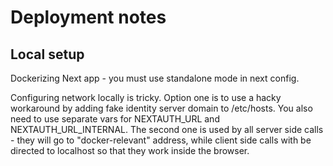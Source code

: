 # Deployment notes

## Local setup

Dockerizing Next app - you must use standalone mode in next config.  

Configuring network locally is tricky. Option one is to use a hacky workaround by adding fake identity server
domain to /etc/hosts. You also need to use separate vars for NEXTAUTH_URL and NEXTAUTH_URL_INTERNAL. The second one is
used by all server side calls - they will go to "docker-relevant" address, while client side calls with be directed to
localhost so that they work inside the browser. 